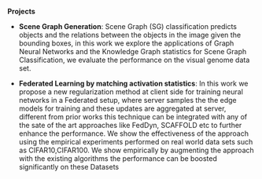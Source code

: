 **Projects**
- **Scene Graph Generation**:
Scene Graph (SG) classification predicts objects and the
relations between the objects in the image given the bounding
boxes, in this work we explore the applications of Graph
Neural Networks and the Knowledge Graph statistics for
Scene Graph Classification, we evaluate the performance
on the visual genome data set.


- **Federated Learning by matching activation statistics**:
In this work we propose a new regularization method at client side for training
neural networks in a Federated setup, where server samples the the edge models for
training and these updates are aggregated at server, different from prior works this
technique can be integrated with any of the sate of the art approaches like FedDyn,
SCAFFOLD etc to further enhance the performance. We show the effectiveness of
the approach using the empirical experiments performed on real world data sets
such as CIFAR10,CIFAR100. We show empirically by augmenting the approach
with the existing algorithms the performance can be boosted significantly on these
Datasets
